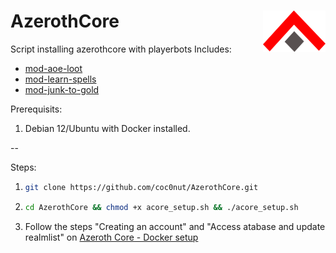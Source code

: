 # AzerothCore <img align="right" src="https://raw.githubusercontent.com/azerothcore/azerothcore.github.io/master/images/logo-github.png">



Script installing azerothcore with playerbots
Includes:
- [mod-aoe-loot](https://github.com/azerothcore/mod-aoe-loot)
- [mod-learn-spells](https://github.com/azerothcore/mod-learn-spells)
- [mod-junk-to-gold](https://github.com/noisiver/mod-junk-to-gold.git)

Prerequisits: 
  1. Debian 12/Ubuntu with Docker installed.

--

Steps:

1. ```bash
   git clone https://github.com/coc0nut/AzerothCore.git
   ```

2. ```bash
   cd AzerothCore && chmod +x acore_setup.sh && ./acore_setup.sh
   ```

6. Follow the steps "Creating an account" and "Access atabase and update realmlist" on [Azeroth Core - Docker setup](https://www.azerothcore.org/wiki/install-with-docker)

